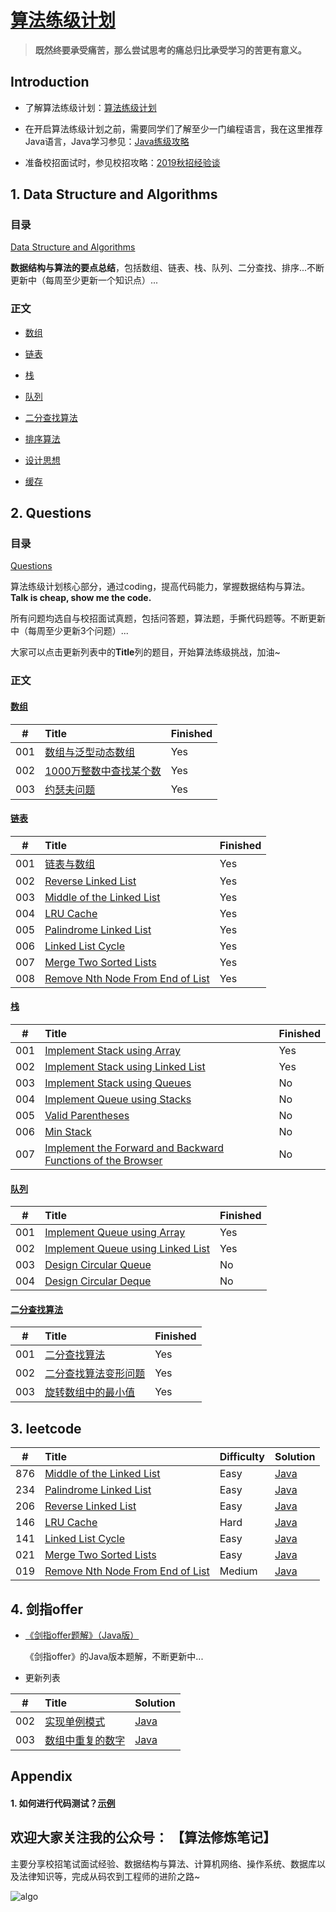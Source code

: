 # [算法练级计划](https://mp.weixin.qq.com/s/6vuaECCmrxrchr5Hc11S5w)

> **既然终要承受痛苦，那么尝试思考的痛总归比承受学习的苦更有意义。**

## Introduction

* 了解算法练级计划：[算法练级计划](https://mp.weixin.qq.com/s/6vuaECCmrxrchr5Hc11S5w)

* 在开启算法练级计划之前，需要同学们了解至少一门编程语言，我在这里推荐Java语言，Java学习参见：[Java练级攻略](https://mp.weixin.qq.com/s/i-j27vWXPS4kGmxO7i9p9w)

* 准备校招面试时，参见校招攻略：[2019秋招经验谈](https://mp.weixin.qq.com/s/iVHSbojhMSIL37K-UbM41A)

## 1. Data Structure and Algorithms

### 目录
[Data Structure and Algorithms](https://github.com/guokaide/algorithm/blob/master/summary/algorithm.md) 
  
**数据结构与算法的要点总结**，包括数组、链表、栈、队列、二分查找、排序...不断更新中（每周至少更新一个知识点）...

### 正文

* [数组](https://github.com/guokaide/algorithm/blob/master/summary/algorithm.md#%E6%95%B0%E7%BB%84)

* [链表](https://github.com/guokaide/algorithm/blob/master/summary/algorithm.md#%E9%93%BE%E8%A1%A8)

* [栈](https://github.com/guokaide/algorithm/blob/master/summary/algorithm.md#%E6%A0%88)

* [队列](https://github.com/guokaide/algorithm/blob/master/summary/algorithm.md#%E9%98%9F%E5%88%97)

* [二分查找算法](https://github.com/guokaide/algorithm/blob/master/summary/algorithm.md#%E4%BA%8C%E5%88%86%E6%9F%A5%E6%89%BE)

* [排序算法](https://github.com/guokaide/algorithm/blob/master/summary/algorithm.md#%E6%8E%92%E5%BA%8F)

* [设计思想](https://github.com/guokaide/algorithm/blob/master/summary/algorithm.md#%E8%AE%BE%E8%AE%A1%E6%80%9D%E6%83%B3)

* [缓存](https://github.com/guokaide/algorithm/blob/master/summary/algorithm.md#%E7%BC%93%E5%AD%98)

## 2. Questions

### 目录
  
  [Questions](https://github.com/guokaide/algorithm/blob/master/questions/questions.md)

  算法练级计划核心部分，通过coding，提高代码能力，掌握数据结构与算法。**Talk is cheap, show me the code.**
  
  所有问题均选自与校招面试真题，包括问答题，算法题，手撕代码题等。不断更新中（每周至少更新3个问题）...
  
  大家可以点击更新列表中的**Title**列的题目，开始算法练级挑战，加油~
  
### 正文

#### [数组](https://github.com/guokaide/algorithm/blob/master/questions/questions.md#%E6%95%B0%E7%BB%84)

|#|Title|Finished|
|:---:|:---|:---|
|001|[数组与泛型动态数组](https://github.com/guokaide/algorithm/blob/master/questions/questions.md#1-%E6%95%B0%E7%BB%84%E4%B8%8E%E6%B3%9B%E5%9E%8B%E5%8A%A8%E6%80%81%E6%95%B0%E7%BB%84)|Yes|
|002|[1000万整数中查找某个数](https://github.com/guokaide/algorithm/blob/master/questions/questions.md#2-1000%E4%B8%87%E6%95%B4%E6%95%B0%E4%B8%AD%E6%9F%A5%E6%89%BE%E6%9F%90%E4%B8%AA%E6%95%B0)|Yes|
|003|[约瑟夫问题](https://github.com/guokaide/algorithm/blob/master/questions/questions.md#3-%E7%BA%A6%E7%91%9F%E5%A4%AB%E9%97%AE%E9%A2%98)|Yes|

#### [链表](https://github.com/guokaide/algorithm/blob/master/questions/questions.md#%E9%93%BE%E8%A1%A8)

|#|Title|Finished|
|:---:|:---|:---|
|001|[链表与数组](https://github.com/guokaide/algorithm/blob/master/questions/questions.md#1-%E9%93%BE%E8%A1%A8%E4%B8%8E%E6%95%B0%E7%BB%84)|Yes|
|002|[Reverse Linked List](https://github.com/guokaide/algorithm/blob/master/questions/questions.md#2-reverse-linked-list)|Yes|
|003|[Middle of the Linked List](https://github.com/guokaide/algorithm/blob/master/questions/questions.md#3-middle-of-the-linked-list)|Yes|
|004|[LRU Cache](https://github.com/guokaide/algorithm/blob/master/questions/questions.md#4-lru-cache)|Yes|
|005|[Palindrome Linked List](https://github.com/guokaide/algorithm/blob/master/questions/questions.md#5-palindrome-linked-list)|Yes|
|006|[Linked List Cycle](https://github.com/guokaide/algorithm/blob/master/questions/questions.md#6-linked-list-cycle)|Yes|
|007|[Merge Two Sorted Lists](https://github.com/guokaide/algorithm/blob/master/questions/questions.md#7-merge-two-sorted-lists)|Yes|
|008|[Remove Nth Node From End of List](https://github.com/guokaide/algorithm/blob/master/questions/questions.md#8-remove-nth-node-from-end-of-list)|Yes|

#### [栈](https://github.com/guokaide/algorithm/blob/master/questions/questions.md#%E6%A0%88)

|#|Title|Finished|
|:---:|:---|:---|
|001|[Implement Stack using Array](https://github.com/guokaide/algorithm/blob/master/questions/questions.md#1-implement-stack-using-array)|Yes|
|002|[Implement Stack using Linked List](https://github.com/guokaide/algorithm/blob/master/questions/questions.md#2-implement-stack-using-linked-list)|Yes|
|003|[Implement Stack using Queues](https://github.com/guokaide/algorithm/blob/master/questions/questions.md#3-implement-stack-using-queues)|No|
|004|[Implement Queue using Stacks](https://github.com/guokaide/algorithm/blob/master/questions/questions.md#4-implement-queue-using-stacks)|No|
|005|[Valid Parentheses](https://github.com/guokaide/algorithm/blob/master/questions/questions.md#5-valid-parentheses)|No|
|006|[Min Stack](https://github.com/guokaide/algorithm/blob/master/questions/questions.md#6-min-stack)|No|
|007|[Implement the Forward and Backward Functions of the Browser](https://github.com/guokaide/algorithm/blob/master/questions/questions.md#7-implement-the-forward-and-backward-functions-of-the-browser)|No|

#### [队列](https://github.com/guokaide/algorithm/blob/master/questions/questions.md#%E9%98%9F%E5%88%97)

|#|Title|Finished|
|:---:|:---|:---|
|001|[Implement Queue using Array](https://github.com/guokaide/algorithm/blob/master/questions/questions.md#1-implement-queue-using-array)|Yes|
|002|[Implement Queue using Linked List](https://github.com/guokaide/algorithm/blob/master/questions/questions.md#2-implement-queue-using-linked-list)|Yes|
|003|[Design Circular Queue](https://github.com/guokaide/algorithm/blob/master/questions/questions.md#3-design-circular-queue)|No|
|004|[Design Circular Deque](https://github.com/guokaide/algorithm/blob/master/questions/questions.md#4-design-circular-deque)|No|


#### [二分查找算法](https://github.com/guokaide/algorithm/blob/master/questions/questions.md#%E4%BA%8C%E5%88%86%E6%9F%A5%E6%89%BE%E7%AE%97%E6%B3%95)

|#|Title|Finished|
|:---:|:---|:---|
|001|[二分查找算法](https://github.com/guokaide/algorithm/blob/master/questions/questions.md#1-%E4%BA%8C%E5%88%86%E6%9F%A5%E6%89%BE%E7%AE%97%E6%B3%95)|Yes|
|002|[二分查找算法变形问题](https://github.com/guokaide/algorithm/blob/master/questions/questions.md#2-%E4%BA%8C%E5%88%86%E6%9F%A5%E6%89%BE%E7%AE%97%E6%B3%95%E5%8F%98%E5%BD%A2%E9%97%AE%E9%A2%98)|Yes|
|003|[旋转数组中的最小值](https://github.com/guokaide/algorithm/blob/master/questions/questions.md#3-%E6%97%8B%E8%BD%AC%E6%95%B0%E7%BB%84%E4%B8%AD%E7%9A%84%E6%9C%80%E5%B0%8F%E5%80%BC)|Yes|


## 3. leetcode
|#|Title|Difficulty|Solution|
|:---:|:---|:---|:---|
|876|[Middle of the Linked List](https://leetcode.com/problems/middle-of-the-linked-list/)|Easy|[Java](https://github.com/guokaide/algorithm/tree/master/leetcode/src/middleofthelinkedlist_876)|
|234|[Palindrome Linked List](https://leetcode.com/problems/palindrome-linked-list/)|Easy|[Java](https://github.com/guokaide/algorithm/tree/master/leetcode/src/palindromelinkedlist_234)|
|206|[Reverse Linked List](https://leetcode.com/problems/reverse-linked-list/)|Easy|[Java](https://github.com/guokaide/algorithm/tree/master/leetcode/src/reverselinkedlist_206)|
|146|[LRU Cache](https://leetcode.com/problems/lru-cache/description/) |Hard|[Java](https://github.com/guokaide/algorithm/tree/master/leetcode/src/lrucache_146)|
|141|[Linked List Cycle](https://leetcode.com/problems/linked-list-cycle/)|Easy|[Java](https://github.com/guokaide/algorithm/tree/master/leetcode/src/linkedlistcycle_141)|
|021|[Merge Two Sorted Lists](https://leetcode.com/problems/merge-two-sorted-lists/)|Easy|[Java](https://github.com/guokaide/algorithm/tree/master/leetcode/src/mergetwosortedlist_21)|
|019|[Remove Nth Node From End of List](https://leetcode.com/problems/remove-nth-node-from-end-of-list/)|Medium|[Java](https://github.com/guokaide/algorithm/tree/master/leetcode/src/removenthnodefromendoflist_19)|


## 4. 剑指offer

* [《剑指offer题解》（Java版）](https://github.com/guokaide/algorithm/blob/master/solutions/%E5%89%91%E6%8C%87offer%20%E9%A2%98%E8%A7%A3.md)

  《剑指offer》的Java版本题解，不断更新中...

* 更新列表

|#|Title|Solution|
|:---:|:---|:---|
|002|[实现单例模式](https://github.com/guokaide/algorithm/blob/master/solutions/%E5%89%91%E6%8C%87offer%20%E9%A2%98%E8%A7%A3.md#2-%E5%AE%9E%E7%8E%B0%E5%8D%95%E4%BE%8B%E6%A8%A1%E5%BC%8F)|[Java](https://github.com/guokaide/algorithm/tree/master/offer/src/com/ex/singleton)|
|003|[数组中重复的数字](https://github.com/guokaide/algorithm/blob/master/solutions/%E5%89%91%E6%8C%87offer%20%E9%A2%98%E8%A7%A3.md#3-%E6%95%B0%E7%BB%84%E4%B8%AD%E9%87%8D%E5%A4%8D%E7%9A%84%E6%95%B0%E5%AD%97)|[Java](https://github.com/guokaide/algorithm/blob/master/offer/src/com/ex/offer/Ex_03_FindDuplicatedNumInArray.java)|

## Appendix
#### 1. 如何进行代码测试？[示例](https://github.com/guokaide/algorithm/blob/master/algorithms/src/array/BinarySearchTest.java)

## 欢迎大家关注我的公众号： 【算法修炼笔记】

主要分享校招笔试面试经验、数据结构与算法、计算机网络、操作系统、数据库以及法律知识等，完成从码农到工程师的进阶之路~

![algo](https://github.com/guokaide/algorithm/blob/master/pictures/algo.jpg)

